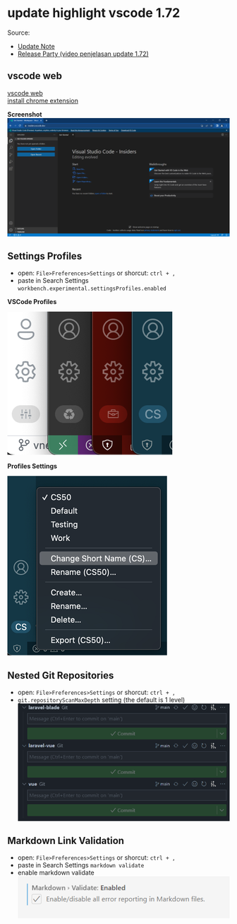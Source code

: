 # update highlight vscode 1.72

Source:

- [Update Note](https://code.visualstudio.com/updates/v1_72)
- [Release Party (video penjelasan update 1.72)](https://www.youtube.com/watch?v=mllbWOxbb-g&t=33s&ab_channel=VisualStudioCode)
  
## vscode web

[vscode web](https://insiders.vscode.dev/)<br>
[install chrome extension](https://chrome.google.com/webstore/detail/vs-code/kobakmhnkfaghloikphojodjebdelppk?hl=en)

**Screenshot**
![example](pertemuan_5/vscodeweb.png)


## Settings Profiles
- open: ```File>Freferences>Settings``` or shorcut: ```ctrl + ,```
- paste in Search Settings ```workbench.experimental.settingsProfiles.enabled```

**VSCode Profiles**

![vscode profile](pertemuan_5/settings-profiles-indicator.png)

**Profiles Settings**

![profile settings](pertemuan_5/settings-profiles-menu.png)

## Nested Git Repositories

- open: ```File>Freferences>Settings``` or shorcut: ```ctrl + ,```
- ```git.repositoryScanMaxDepth``` setting (the default is 1 level)
    ![nested git repositories](pertemuan_5/nested_git_repositories.png)

## Markdown Link Validation

- open: ```File>Freferences>Settings``` or shorcut: ```ctrl + ,```
- paste in Search Settings ```markdown validate```
- enable markdown validate
    ![markdown validate](pertemuan_5/markdown_validate.png)
